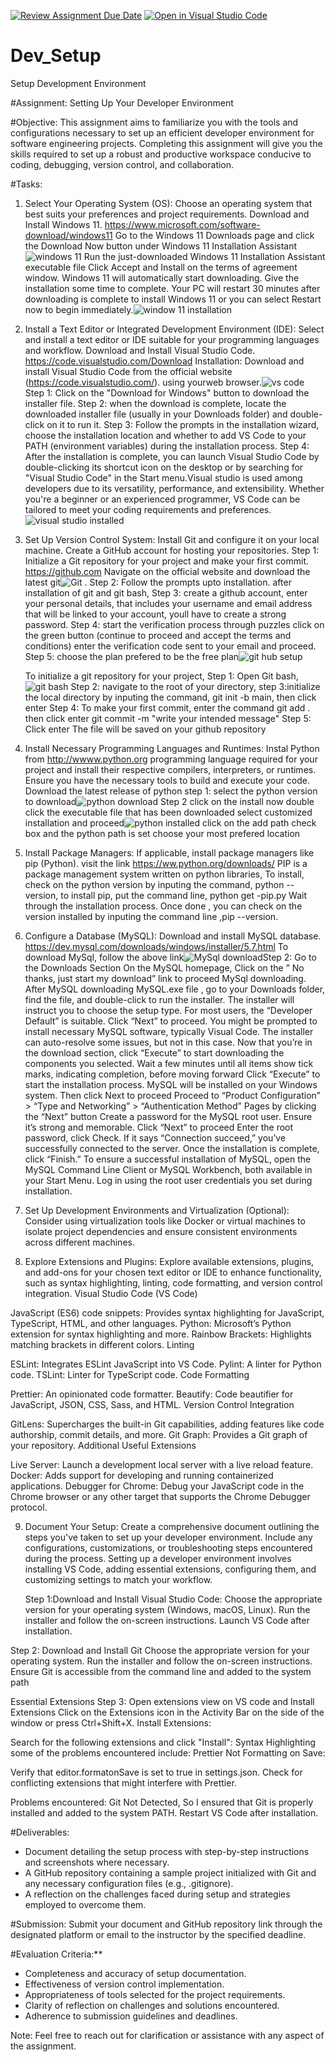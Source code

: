 [![Review Assignment Due Date](https://classroom.github.com/assets/deadline-readme-button-22041afd0340ce965d47ae6ef1cefeee28c7c493a6346c4f15d667ab976d596c.svg)](https://classroom.github.com/a/vbnbTt5m)
[![Open in Visual Studio Code](https://classroom.github.com/assets/open-in-vscode-2e0aaae1b6195c2367325f4f02e2d04e9abb55f0b24a779b69b11b9e10269abc.svg)](https://classroom.github.com/online_ide?assignment_repo_id=15281517&assignment_repo_type=AssignmentRepo)
# Dev_Setup
Setup Development Environment

#Assignment: Setting Up Your Developer Environment

#Objective:
This assignment aims to familiarize you with the tools and configurations necessary to set up an efficient developer environment for software engineering projects. Completing this assignment will give you the skills required to set up a robust and productive workspace conducive to coding, debugging, version control, and collaboration.

#Tasks:

1. Select Your Operating System (OS):
   Choose an operating system that best suits your preferences and project requirements. Download and Install Windows 11. https://www.microsoft.com/software-download/windows11
Go to the Windows 11 Downloads page and click the Download Now button under Windows 11 Installation Assistant![windows 11](image-3.png)
Run the just-downloaded Windows 11 Installation Assistant executable file
Click Accept and Install on the terms of agreement window.
Windows 11 will automatically start downloading. Give the installation some time to complete.
Your PC will restart 30 minutes after downloading is complete to install Windows 11 or you can select Restart now to begin immediately.![window 11 installation](image-4.png)


2. Install a Text Editor or Integrated Development Environment (IDE):
   Select and install a text editor or IDE suitable for your programming languages and workflow. Download and Install Visual Studio Code. https://code.visualstudio.com/Download
Installation: Download and install Visual Studio Code from the official website
(https://code.visualstudio.com/). using yourweb browser.![vs code](image-5.png)
Step 1: Click on the "Download for Windows" button to download the installer file.
Step 2: when the download is complete, locate the downloaded installer file (usually in your
Downloads folder) and double-click on it to run it.
Step 3: Follow the prompts in the installation wizard, choose the installation
location and whether to add VS Code to your PATH (environment variables) during the installation
process.
Step 4:  After the installation is complete, you can launch Visual Studio Code by
double-clicking its shortcut icon on the desktop or by searching for "Visual Studio Code" in the Start
menu.Visual studio is used among developers due to its versatility, performance, and
extensibility. Whether you're a beginner or an experienced programmer, VS Code can be tailored to
meet your coding requirements and preferences.![visual studio installed](image-7.png)


3. Set Up Version Control System:
   Install Git and configure it on your local machine. Create a GitHub account for hosting your repositories. Step 1: Initialize a Git repository for your project and make your first commit. https://github.com
Navigate on the official website and download the latest git![Git](image.png) .
   Step 2: Follow the prompts upto installation.
   after installation of git and git bash,
   Step 3: create a github account, enter your personal details, that includes your username and email address that will be linked to your account, youll have to create a strong password.
   Step 4:  start the verification process through puzzles
   click on the green button (continue to proceed and accept the terms and conditions)
   enter the verification code sent to your email and proceed.
   Step 5: choose the plan prefered to be the free plan![git hub setup](image-8.png)

   To initialize a git repository for your project,
   Step 1: Open Git bash,![git bash](image-9.png)
   Step 2: navigate to the root of your directory,
   step 3:initialize the local directory by inputing the command, git init -b main, then click enter
   Step 4: To make your first commit, enter the command git add . then click enter
   git commit -m "write your intended message"
   Step 5: Click enter
   The file will be saved on your github repository

4. Install Necessary Programming Languages and Runtimes:
  Instal Python from http://wwww.python.org programming language required for your project and install their respective compilers, interpreters, or runtimes. Ensure you have the necessary tools to build and execute your code.
Download the latest release of python
step 1: select the python version to download![python download](image-10.png)
Step 2 click on the install now double click the executable file that has been downloaded
select customized installation and proceed![python installed](image-11.png)
click on the add path check box and the python path is set
choose your most prefered location


5. Install Package Managers:
   If applicable, install package managers like pip (Python).
visit the link https://ww.python.org/downloads/
PIP is a package management system written on python libraries, To install, check on the python version by inputing the command, python --version,
to install pip, put the command line, python get -pip.py
Wait through the installation process. Once done , you can check on the version installed by inputing the command line ,pip --version.

6. Configure a Database (MySQL):
   Download and install MySQL database. https://dev.mysql.com/downloads/windows/installer/5.7.html
To download MySql, follow the above link![MySql download](image-1.png)Step 2: Go to the Downloads Section
On the MySQL homepage, Click on the ” No thanks, just start my download” link to proceed MySql downloading.
After MySQL downloading MySQL.exe file , go to your Downloads folder, find the file, and double-click to run the installer.
The installer will instruct you to choose the setup type. For most users, the “Developer Default” is suitable. Click “Next” to proceed.
You might be prompted to install necessary MySQL software, typically Visual Code. The installer can auto-resolve some issues, but not in this case.
Now that you’re in the download section, click “Execute” to start downloading the components you selected. Wait a few minutes until all items show tick marks, indicating completion, before moving forward
Click “Execute” to start the installation process. MySQL will be installed on your Windows system. Then click Next to proceed
Proceed to “Product Configuration” > “Type and Networking” > “Authentication Method” Pages by clicking the “Next” button
Create a password for the MySQL root user. Ensure it’s strong and memorable. Click “Next” to proceed
Enter the root password, click Check. If it says “Connection succeed,” you’ve successfully connected to the server.
Once the installation is complete, click “Finish.”
To ensure a successful installation of MySQL, open the MySQL Command Line Client or MySQL Workbench, both available in your Start Menu. Log in using the root user credentials you set during installation.

7. Set Up Development Environments and Virtualization (Optional):
   Consider using virtualization tools like Docker or virtual machines to isolate project dependencies and ensure consistent environments across different machines.

8. Explore Extensions and Plugins:
   Explore available extensions, plugins, and add-ons for your chosen text editor or IDE to enhance functionality, such as syntax highlighting, linting, code formatting, and version control integration.
   Visual Studio Code (VS Code)


JavaScript (ES6) code snippets: Provides syntax highlighting for JavaScript, TypeScript, HTML, and other languages.
Python: Microsoft’s Python extension for syntax highlighting and more.
Rainbow Brackets: Highlights matching brackets in different colors.
Linting

ESLint: Integrates ESLint JavaScript into VS Code.
Pylint: A linter for Python code.
TSLint: Linter for TypeScript code.
Code Formatting

Prettier: An opinionated code formatter.
Beautify: Code beautifier for JavaScript, JSON, CSS, Sass, and HTML.
Version Control Integration

GitLens: Supercharges the built-in Git capabilities, adding features like code authorship, commit details, and more.
Git Graph: Provides a Git graph of your repository.
Additional Useful Extensions

Live Server: Launch a development local server with a live reload feature.
Docker: Adds support for developing and running containerized applications.
Debugger for Chrome: Debug your JavaScript code in the Chrome browser or any other target that supports the Chrome Debugger protocol.

9. Document Your Setup:
    Create a comprehensive document outlining the steps you've taken to set up your developer environment. Include any configurations, customizations, or troubleshooting steps encountered during the process. 
    Setting up a developer environment involves installing VS Code, adding essential extensions, configuring them, and customizing settings to match your workflow.

    Step 1:Download and Install Visual Studio Code:
Choose the appropriate version for your operating system (Windows, macOS, Linux).
Run the installer and follow the on-screen instructions.
Launch VS Code after installation.

Step 2: Download and Install Git
Choose the appropriate version for your operating system.
Run the installer and follow the on-screen instructions.
Ensure Git is accessible from the command line and added to the system path

Essential Extensions
Step 3: Open extensions view on VS code and Install Extensions
Click on the Extensions icon in the Activity Bar on the side of the window or press Ctrl+Shift+X.
Install Extensions:

Search for the following extensions and click "Install":
Syntax Highlighting
some of the problems encountered include: Prettier Not Formatting on Save:

Verify that editor.formatonSave is set to true in settings.json.
Check for conflicting extensions that might interfere with Prettier.

Problems encountered:
Git Not Detected, So I ensured that  Git is properly installed and added to the system PATH.
Restart VS Code after installation.


#Deliverables:
- Document detailing the setup process with step-by-step instructions and screenshots where necessary.
- A GitHub repository containing a sample project initialized with Git and any necessary configuration files (e.g., .gitignore).
- A reflection on the challenges faced during setup and strategies employed to overcome them.

#Submission:
Submit your document and GitHub repository link through the designated platform or email to the instructor by the specified deadline.

#Evaluation Criteria:**
- Completeness and accuracy of setup documentation.
- Effectiveness of version control implementation.
- Appropriateness of tools selected for the project requirements.
- Clarity of reflection on challenges and solutions encountered.
- Adherence to submission guidelines and deadlines.

Note: Feel free to reach out for clarification or assistance with any aspect of the assignment.
